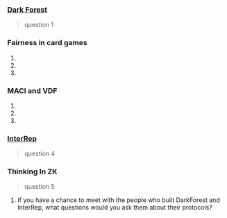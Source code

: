### [Dark Forest]()

> question 1

### Fairness in card games

1.

2.

3.

### MACI and VDF

1.

2.

3.

### [InterRep]()

> question 4

### Thinking In ZK

> question 5

1. If you have a chance to meet with the people who built DarkForest and InterRep, what questions would you ask them about their protocols?
```

```

